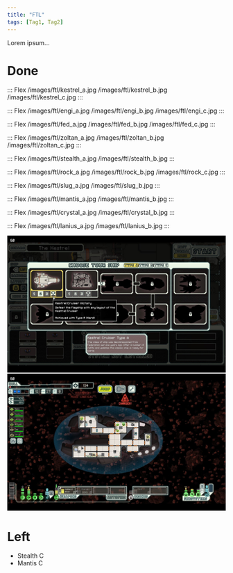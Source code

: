 ```yaml
---
title: "FTL"
tags: [Tag1, Tag2]
---
```


Lorem ipsum...


# Done

::: Flex
/images/ftl/kestrel_a.jpg
/images/ftl/kestrel_b.jpg
/images/ftl/kestrel_c.jpg
:::

::: Flex
/images/ftl/engi_a.jpg
/images/ftl/engi_b.jpg
/images/ftl/engi_c.jpg
:::

::: Flex
/images/ftl/fed_a.jpg
/images/ftl/fed_b.jpg
/images/ftl/fed_c.jpg
:::

::: Flex
/images/ftl/zoltan_a.jpg
/images/ftl/zoltan_b.jpg
/images/ftl/zoltan_c.jpg
:::

::: Flex
/images/ftl/stealth_a.jpg
/images/ftl/stealth_b.jpg
:::

::: Flex
/images/ftl/rock_a.jpg
/images/ftl/rock_b.jpg
/images/ftl/rock_c.jpg
:::

::: Flex
/images/ftl/slug_a.jpg
/images/ftl/slug_b.jpg
:::

::: Flex
/images/ftl/mantis_a.jpg
/images/ftl/mantis_b.jpg
:::

::: Flex
/images/ftl/crystal_a.jpg
/images/ftl/crystal_b.jpg
:::

::: Flex
/images/ftl/lanius_a.jpg
/images/ftl/lanius_b.jpg
:::

![](/images/ftl/kestrel_proof.jpg)
![](/images/ftl/zoltan_c_1hp.jpg)

# Left

- Stealth C
- Mantis C


